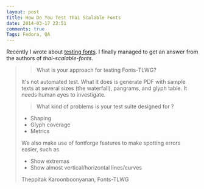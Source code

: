 ```yaml
---
layout: post
Title: How Do You Test Thai Scalable Fonts
date: 2014-03-17 22:51
comments: true
Tags: Fedora, QA
---
```


Recently I wrote about [testing fonts](/blog/2014/03/04/how-do-you-test-fonts/).
I finally managed to get an answer from the authors of *thai-scalable-fonts*.

> > What is your approach for testing Fonts-TLWG?
> 
> It's not automated test. What it does is generate PDF with sample
> texts at several sizes (the waterfall), pangrams, and glyph table.
> It needs human eyes to investigate.
> 
> > What kind of problems is your test suite designed for ?
> 
> - Shaping
> - Glyph coverage
> - Metrics
> 
> We also make use of fontforge features to make spotting errors
> easier, such as
> - Show extremas
> - Show almost vertical/horizontal lines/curves
> 
> Theppitak Karoonboonyanan, Fonts-TLWG
